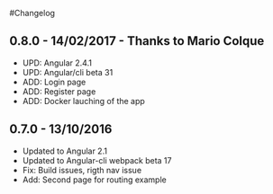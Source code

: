 #Changelog

## 0.8.0 - 14/02/2017 - Thanks to Mario Colque
- UPD: Angular 2.4.1
- UPD: Angular/cli beta 31
- ADD: Login page
- ADD: Register page
- ADD: Docker lauching of the app

## 0.7.0 -  13/10/2016

- Updated to Angular 2.1
- Updated to Angular-cli webpack beta 17
- Fix: Build issues, rigth nav issue
- Add: Second page for routing example

